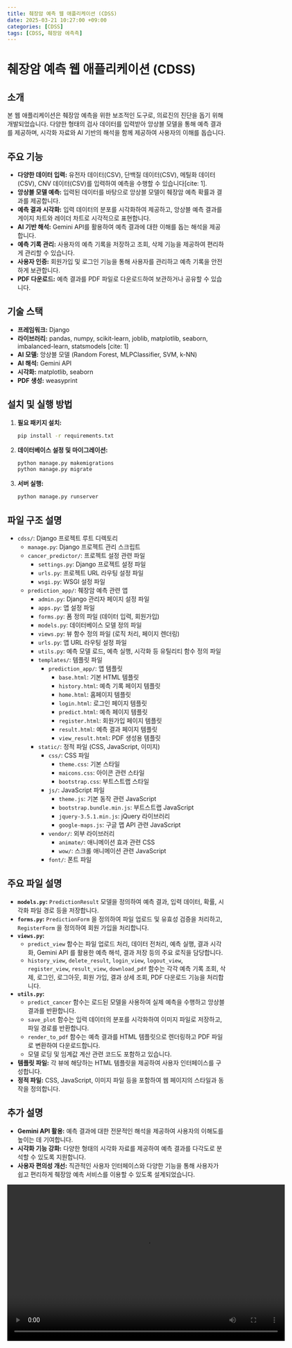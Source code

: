 ```yaml
---
title: 췌장암 예측 웹 애플리케이션 (CDSS)
date: 2025-03-21 10:27:00 +09:00
categories: [CDSS]
tags: [CDSS, 췌장암 에측측]
---
```

# 췌장암 예측 웹 애플리케이션 (CDSS)

## 소개

본 웹 애플리케이션은 췌장암 예측을 위한 보조적인 도구로, 의료진의 진단을 돕기 위해 개발되었습니다. 다양한 형태의 검사 데이터를 입력받아 앙상블 모델을 통해 예측 결과를 제공하며, 시각화 자료와 AI 기반의 해석을 함께 제공하여 사용자의 이해를 돕습니다.

## 주요 기능

* **다양한 데이터 입력:** 유전자 데이터(CSV), 단백질 데이터(CSV), 메틸화 데이터(CSV), CNV 데이터(CSV)를 입력하여 예측을 수행할 수 있습니다[cite: 1].
* **앙상블 모델 예측:** 입력된 데이터를 바탕으로 앙상블 모델이 췌장암 예측 확률과 결과를 제공합니다.
* **예측 결과 시각화:** 입력 데이터의 분포를 시각화하여 제공하고, 앙상블 예측 결과를 게이지 차트와 레이더 차트로 시각적으로 표현합니다.
* **AI 기반 해석:** Gemini API를 활용하여 예측 결과에 대한 이해를 돕는 해석을 제공합니다.
* **예측 기록 관리:** 사용자의 예측 기록을 저장하고 조회, 삭제 기능을 제공하여 편리하게 관리할 수 있습니다.
* **사용자 인증:** 회원가입 및 로그인 기능을 통해 사용자를 관리하고 예측 기록을 안전하게 보관합니다.
* **PDF 다운로드:** 예측 결과를 PDF 파일로 다운로드하여 보관하거나 공유할 수 있습니다.

## 기술 스택

* **프레임워크:** Django
* **라이브러리:** pandas, numpy, scikit-learn, joblib, matplotlib, seaborn, imbalanced-learn, statsmodels [cite: 1]
* **AI 모델:** 앙상블 모델 (Random Forest, MLPClassifier, SVM, k-NN)
* **AI 해석:** Gemini API
* **시각화:** matplotlib, seaborn
* **PDF 생성:** weasyprint

## 설치 및 실행 방법

1.  **필요 패키지 설치:**

    ```bash
    pip install -r requirements.txt
    ```

2.  **데이터베이스 설정 및 마이그레이션:**

    ```bash
    python manage.py makemigrations
    python manage.py migrate
    ```

3.  **서버 실행:**

    ```bash
    python manage.py runserver
    ```

## 파일 구조 설명

* `cdss/`: Django 프로젝트 루트 디렉토리
    * `manage.py`: Django 프로젝트 관리 스크립트
    * `cancer_predictor/`: 프로젝트 설정 관련 파일
        * `settings.py`: Django 프로젝트 설정 파일
        * `urls.py`: 프로젝트 URL 라우팅 설정 파일
        * `wsgi.py`: WSGI 설정 파일
    * `prediction_app/`: 췌장암 예측 관련 앱
        * `admin.py`: Django 관리자 페이지 설정 파일
        * `apps.py`: 앱 설정 파일
        * `forms.py`: 폼 정의 파일 (데이터 입력, 회원가입)
        * `models.py`: 데이터베이스 모델 정의 파일
        * `views.py`: 뷰 함수 정의 파일 (로직 처리, 페이지 렌더링)
        * `urls.py`: 앱 URL 라우팅 설정 파일
        * `utils.py`: 예측 모델 로드, 예측 실행, 시각화 등 유틸리티 함수 정의 파일
        * `templates/`: 템플릿 파일
            * `prediction_app/`: 앱 템플릿
                * `base.html`: 기본 HTML 템플릿
                * `history.html`: 예측 기록 페이지 템플릿
                * `home.html`: 홈페이지 템플릿
                * `login.html`: 로그인 페이지 템플릿
                * `predict.html`: 예측 페이지 템플릿
                * `register.html`: 회원가입 페이지 템플릿
                * `result.html`: 예측 결과 페이지 템플릿
                * `view_result.html`: PDF 생성용 템플릿
        * `static/`: 정적 파일 (CSS, JavaScript, 이미지)
            * `css/`: CSS 파일
                * `theme.css`: 기본 스타일
                * `maicons.css`: 아이콘 관련 스타일
                * `bootstrap.css`: 부트스트랩 스타일
            * `js/`: JavaScript 파일
                * `theme.js`: 기본 동작 관련 JavaScript
                * `bootstrap.bundle.min.js`: 부트스트랩 JavaScript
                * `jquery-3.5.1.min.js`: jQuery 라이브러리
                * `google-maps.js`: 구글 맵 API 관련 JavaScript
            * `vendor/`: 외부 라이브러리
                * `animate/`: 애니메이션 효과 관련 CSS
                * `wow/`: 스크롤 애니메이션 관련 JavaScript
            * `font/`: 폰트 파일

## 주요 파일 설명

* **`models.py`:** `PredictionResult` 모델을 정의하여 예측 결과, 입력 데이터, 확률,  시각화 파일 경로 등을 저장합니다.
* **`forms.py`:** `PredictionForm` 을 정의하여 파일 업로드 및 유효성 검증을 처리하고, `RegisterForm` 을 정의하여 회원 가입을 처리합니다.
* **`views.py`:**
    * `predict_view` 함수는 파일 업로드 처리, 데이터 전처리, 예측 실행, 결과 시각화,  Gemini API 를 활용한 예측 해석,  결과 저장 등의 주요 로직을 담당합니다.
    * `history_view`, `delete_result`, `login_view`, `logout_view`, `register_view`, `result_view`, `download_pdf` 함수는 각각 예측 기록 조회, 삭제, 로그인, 로그아웃, 회원 가입,  결과 상세 조회, PDF 다운로드 기능을 처리합니다.
* **`utils.py`:**
    * `predict_cancer` 함수는 로드된 모델을 사용하여 실제 예측을 수행하고 앙상블 결과를 반환합니다.
    * `save_plot` 함수는 입력 데이터의 분포를 시각화하여 이미지 파일로 저장하고, 파일 경로를 반환합니다.
    * `render_to_pdf` 함수는 예측 결과를 HTML 템플릿으로 렌더링하고 PDF 파일로 변환하여 다운로드합니다.
    * 모델 로딩 및 임계값 계산 관련 코드도 포함하고 있습니다.
* **템플릿 파일:** 각 뷰에 해당하는 HTML 템플릿을 제공하여 사용자 인터페이스를 구성합니다.
* **정적 파일:** CSS, JavaScript, 이미지 파일 등을 포함하여 웹 페이지의 스타일과 동작을 정의합니다.

## 추가 설명

* **Gemini API 활용:** 예측 결과에 대한 전문적인 해석을 제공하여 사용자의 이해도를 높이는 데 기여합니다.
* **시각화 기능 강화:** 다양한 형태의 시각화 자료를 제공하여 예측 결과를 다각도로 분석할 수 있도록 지원합니다.
* **사용자 편의성 개선:** 직관적인 사용자 인터페이스와 다양한 기능을 통해 사용자가 쉽고 편리하게 췌장암 예측 서비스를 이용할 수 있도록 설계되었습니다.



<video width="640" height="360" controls>
  <source src="YOUR_VIDEO_URL.mp4" type="video/mp4">
  Your browser does not support the video tag.
</video>